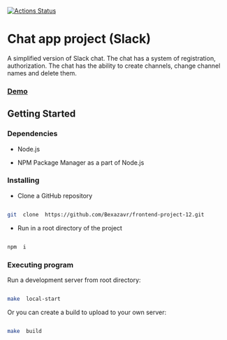 [![Actions Status](https://github.com/Bexazavr/frontend-project-12/actions/workflows/hexlet-check.yml/badge.svg)](https://github.com/Bexazavr/frontend-project-12/actions)

# Chat app project (Slack)



A simplified version of Slack chat. The chat has a system of registration, authorization. The chat has the ability to create channels, change channel names and delete them.

### [Demo](https://frontend-project-12-o8kt.onrender.com)

## Getting Started

### Dependencies

- Node.js

- NPM Package Manager as a part of Node.js

### Installing

- Clone a GitHub repository

```sh

git  clone  https://github.com/Bexazavr/frontend-project-12.git

```

- Run in a root directory of the project

```sh

npm  i

```

### Executing program

Run a development server from root directory:

```sh

make  local-start

```

Or you can create a build to upload to your own server:

```sh

make  build

```
